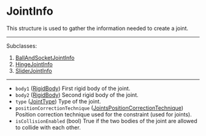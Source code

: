 # JointInfo

This structure is used to gather the information needed to create a joint.

---
Subclasses:
1. [BallAndSocketJointInfo](ball_and_socket_joint_info.md)
2. [HingeJointInfo](hinge_joint_info.md)
3. [SliderJointInfo](sliderjoint_info.md)
---

* `body1` ([RigidBody](../rigid_body.md)) First rigid body of the joint.
* `body2` ([RigidBody](../rigid_body.md)) Second rigid body of the joint.
* `type` ([JointType](../rp3d.md#rp3djointtype)) Type of the joint.
* `positionCorrectionTechnique` ([JointsPositionCorrectionTechnique](../rp3d.md#rp3djointspositioncorrectiontechnique)) Position correction technique used for the constraint (used for joints).
* `isCollisionEnabled` (bool) True if the two bodies of the joint are allowed to collide with each other. 
